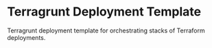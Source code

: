 # Terragrunt Deployment Template

Terragrunt deployment template for orchestrating stacks of Terraform deployments.
